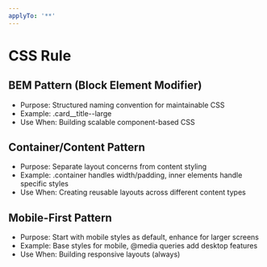 ```yaml
---
applyTo: '**'
---
```

# CSS Rule

## BEM Pattern (Block Element Modifier)
- Purpose: Structured naming convention for maintainable CSS
- Example: .card__title--large
- Use When: Building scalable component-based CSS

## Container/Content Pattern
- Purpose: Separate layout concerns from content styling
- Example: .container handles width/padding, inner elements handle specific styles
- Use When: Creating reusable layouts across different content types

## Mobile-First Pattern
- Purpose: Start with mobile styles as default, enhance for larger screens
- Example: Base styles for mobile, @media queries add desktop features
- Use When: Building responsive layouts (always)
